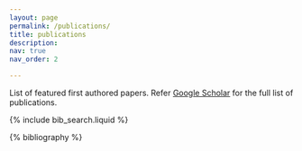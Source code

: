 ```yaml
---
layout: page
permalink: /publications/
title: publications
description: 
nav: true
nav_order: 2

---
```

<p>
  List of featured first authored papers. Refer <a href="https://scholar.google.com/citations?user=hX4shw4AAAAJ&hl=en&oi=ao" target="_blank">Google Scholar</a> for the full list of publications.
</p>
<!-- _pages/publications.md -->

<!-- Bibsearch Feature -->

{% include bib_search.liquid %}

<div class="publications">

{% bibliography %}

</div>
